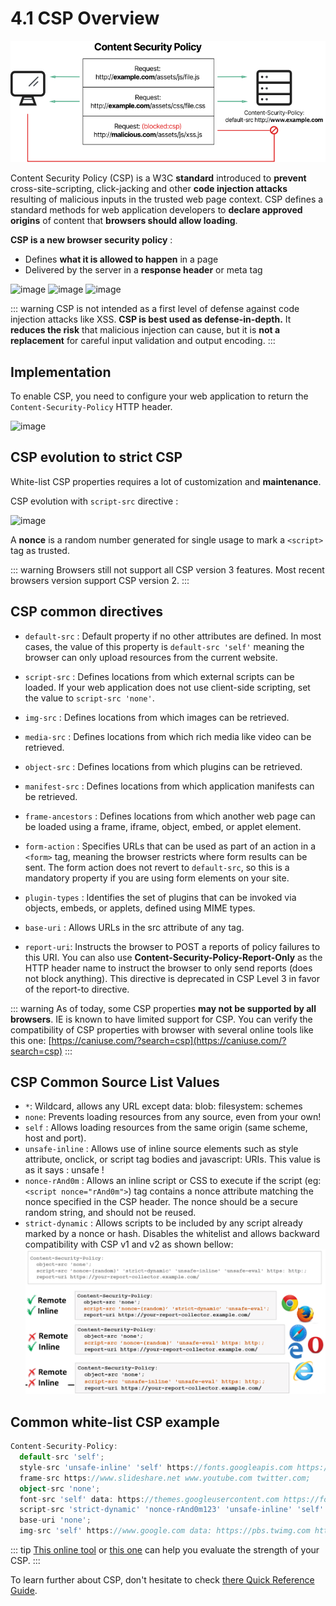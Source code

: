 # 4.1 CSP Overview

![csp-workflow](../assets/csp-wf.png)

Content Security Policy (CSP) is a W3C **standard** introduced to **prevent** cross-site-scripting, click-jacking and other **code injection attacks** resulting of malicious inputs in the trusted web page context.
CSP defines a standard methods for web application developers to **declare approved origins** of content that **browsers should allow loading**.

**CSP is a new browser security policy** :
- Defines **what it is allowed to happen** in a page
- Delivered by the server in a **response header** or meta tag 

![image](https://user-images.githubusercontent.com/1529433/174068330-0d060e3a-a1f9-4e0f-96b4-7e254658d7e0.png)
![image](https://user-images.githubusercontent.com/1529433/174068366-ae57dff9-d2c9-44bc-be1e-b20fa18eec95.png)
![image](https://user-images.githubusercontent.com/1529433/174069124-fee089b7-c043-4827-985c-b3731d149c84.png)

::: warning
CSP is not intended as a first level of defense against code injection attacks like XSS. **CSP is best used as defense-in-depth.** 
It **reduces the risk** that malicious injection can cause, but it is **not a replacement** for careful input validation and output encoding.
:::

## Implementation

To enable CSP, you need to configure your web application to return the `Content-Security-Policy` HTTP header.

![image](https://user-images.githubusercontent.com/1529433/174067752-0b1dd582-22af-4fb2-8398-2a61fe114284.png)

## CSP evolution to strict CSP

White-list CSP properties requires a lot of customization and **maintenance**.

CSP evolution with `script-src` directive :

![image](https://user-images.githubusercontent.com/1529433/174065897-e3d89da5-7228-4954-a2e4-6154f878c96c.png)

A **nonce** is a random number generated for single usage to mark a `<script>` tag as trusted.

::: warning
Browsers still not support all CSP version 3 features.
Most recent browsers version support CSP version 2.
:::

## CSP common directives

- `default-src` : Default property if no other attributes are defined. In most cases, the value of this property is `default-src 'self'`  meaning the browser can only upload resources from the current website. 
  
- `script-src` : Defines locations from which external scripts can be loaded. If your web application does not use client-side scripting, set the value to `script-src 'none'`.
    
- `img-src` : Defines locations from which images can be retrieved.
    
- `media-src` : Defines locations from which rich media like video can be retrieved.
    
- `object-src` : Defines locations from which plugins can be retrieved.
    
- `manifest-src` : Defines locations from which application manifests can be retrieved.
    
- `frame-ancestors` : Defines locations from which another web page can be loaded using a frame, iframe, object, embed, or applet element.
    
- `form-action` : Specifies URLs that can be used as part of an action in a `<form>` tag, meaning the browser restricts where form results can be sent. The form action does not revert to `default-src`, so this is a mandatory property if you are using form elements on your site.
    
- `plugin-types` : Identifies the set of plugins that can be invoked via objects, embeds, or applets, defined using MIME types.
    
- `base-uri` : Allows URLs in the src attribute of any tag.
  
- `report-uri`: Instructs the browser to POST a reports of policy failures to this URI. 
You can also use **Content-Security-Policy-Report-Only** as the HTTP header name to instruct the browser to only send reports (does not block anything). 
This directive is deprecated in CSP Level 3 in favor of the report-to directive.

::: warning
As of today, some CSP properties **may not be supported by all browsers**. IE is known to have limited support for CSP.
You can verify the compatibility of CSP properties with browser with several online tools like this one: [https://caniuse.com/?search=csp](https://caniuse.com/?search=csp)
:::

## CSP Common Source List Values

- `*`: Wildcard, allows any URL except data: blob: filesystem: schemes
- `none`: Prevents loading resources from any source, even from your own!
- `self` : Allows loading resources from the same origin (same scheme, host and port).
- `unsafe-inline` : Allows use of inline source elements such as style attribute, onclick, or script tag bodies and javascript: URIs. This value is as it says : unsafe !
- `nonce-rAnd0m` : Allows an inline script or CSS to execute if the script (eg: `<script nonce="rAnd0m">`) tag contains a nonce attribute matching the nonce specified in the CSP header. The nonce should be a secure random string, and should not be reused.
- `strict-dynamic` : Allows scripts to be included by any script already marked by a nonce or hash.  Disables the whitelist and allows backward compatibility with CSP v1 and v2 as shown bellow:
  ![csp-workflow](../assets/csp-strict-dynamic.png)
## Common white-list CSP example

``` typescript
Content-Security-Policy: 
  default-src 'self'; 
  style-src 'unsafe-inline' 'self' https://fonts.googleapis.com https://themes.googleusercontent.com;
  frame-src https://www.slideshare.net www.youtube.com twitter.com; 
  object-src 'none'; 
  font-src 'self' data: https://themes.googleusercontent.com https://fonts.googleapis.com; 
  script-src 'strict-dynamic' 'nonce-rAnd0m123' 'unsafe-inline' 'self' https://www.google.com twitter.com https://themes.googleusercontent.com;
  base-uri 'none'; 
  img-src 'self' https://www.google.com data: https://pbs.twimg.com https://img.youtube.com twitter.com
```

::: tip
[This online tool](https://csper.io/evaluator) or [this one](https://csp-evaluator.withgoogle.com/) can help you evaluate the strength of your CSP.
:::

To learn further about CSP, don't hesitate to check [there Quick Reference Guide](https://content-security-policy.com/).

